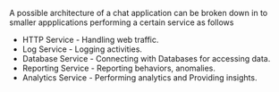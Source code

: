 A possible architecture of a chat application can be broken down in to smaller appplications performing a certain service as follows

- HTTP Service - Handling web traffic.
- Log Service - Logging activities.
- Database Service - Connecting with Databases for accessing data.
- Reporting Service - Reporting behaviors, anomalies.
- Analytics Service - Performing analytics and Providing insights.